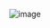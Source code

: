 ![image](https://user-images.githubusercontent.com/87508144/133625674-4a98076f-1d06-4958-ac93-92f33c2c9e15.png)



